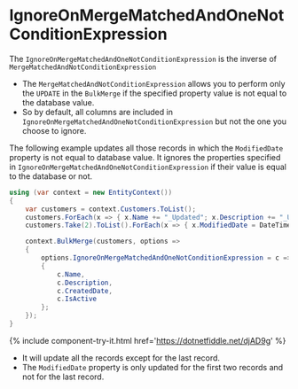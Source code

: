 # IgnoreOnMergeMatchedAndOneNotConditionExpression

The `IgnoreOnMergeMatchedAndOneNotConditionExpression` is the inverse of `MergeMatchedAndNotConditionExpression` 

 - The `MergeMatchedAndNotConditionExpression` allows you to perform only the `UPDATE` in the `BulkMerge` if the specified property value is not equal to the database value. 
 - So by default, all columns are included in `IgnoreOnMergeMatchedAndOneNotConditionExpression` but not the one you choose to ignore.

The following example updates all those records in which the `ModifiedDate` property is not equal to database value. It ignores the properties specified in `IgnoreOnMergeMatchedAndOneNotConditionExpression` if their value is equal to the database or not.

```csharp
using (var context = new EntityContext())
{
    var customers = context.Customers.ToList();
    customers.ForEach(x => { x.Name += "_Updated"; x.Description += "_Updated"; x.IsActive = false; });
    customers.Take(2).ToList().ForEach(x => { x.ModifiedDate = DateTime.Now; });

    context.BulkMerge(customers, options => 
    {
        options.IgnoreOnMergeMatchedAndOneNotConditionExpression = c => new 
        {
            c.Name, 
            c.Description, 
            c.CreatedDate, 
            c.IsActive 
        };
    });
}
```

{% include component-try-it.html href='https://dotnetfiddle.net/djAD9g' %}

 - It will update all the records except for the last record.
 - The `ModifiedDate` property is only updated for the first two records and not for the last record.

